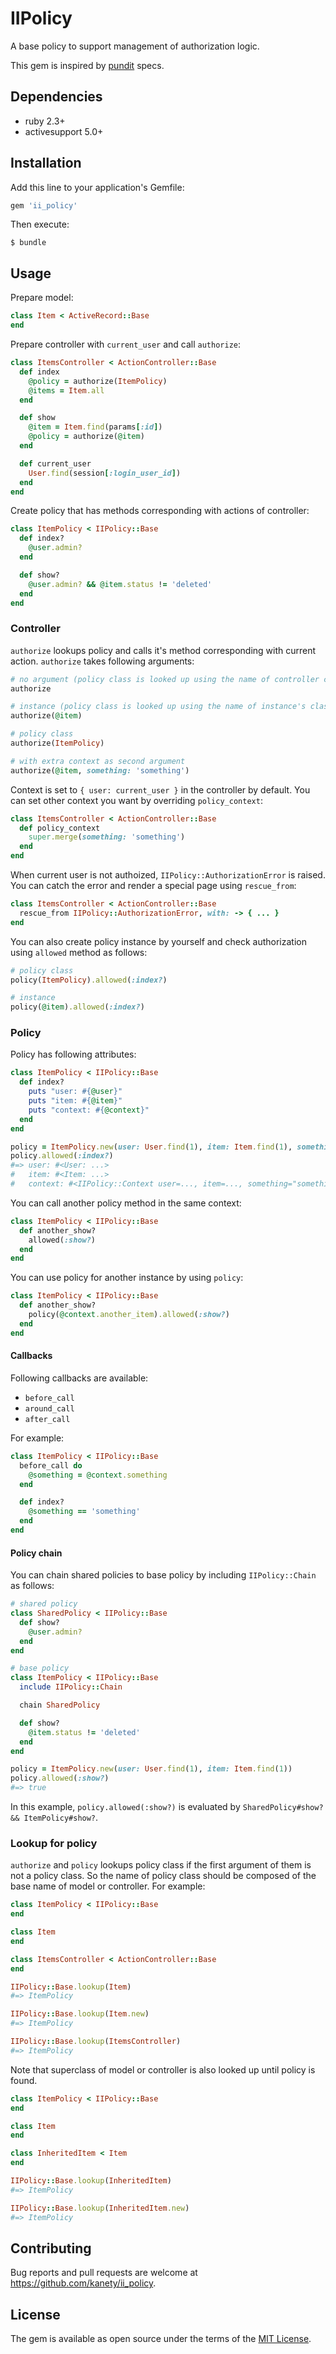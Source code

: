 # IIPolicy

A base policy to support management of authorization logic.

This gem is inspired by [pundit](https://github.com/varvet/pundit) specs.

## Dependencies

* ruby 2.3+
* activesupport 5.0+

## Installation

Add this line to your application's Gemfile:

```ruby
gem 'ii_policy'
```

Then execute:

    $ bundle

## Usage

Prepare model:

```ruby
class Item < ActiveRecord::Base
end
```

Prepare controller with `current_user` and call `authorize`:

```ruby
class ItemsController < ActionController::Base
  def index
    @policy = authorize(ItemPolicy)
    @items = Item.all
  end

  def show
    @item = Item.find(params[:id])
    @policy = authorize(@item)
  end

  def current_user
    User.find(session[:login_user_id])
  end
end
```

Create policy that has methods corresponding with actions of controller:

```ruby
class ItemPolicy < IIPolicy::Base
  def index?
    @user.admin?
  end

  def show?
    @user.admin? && @item.status != 'deleted'
  end
end
```

### Controller

`authorize` lookups policy and calls it's method corresponding with current action.
`authorize` takes following arguments:

```ruby
# no argument (policy class is looked up using the name of controller class)
authorize

# instance (policy class is looked up using the name of instance's class)
authorize(@item)

# policy class
authorize(ItemPolicy)

# with extra context as second argument
authorize(@item, something: 'something')
```

Context is set to `{ user: current_user }` in the controller by default.
You can set other context you want by overriding `policy_context`:

```ruby
class ItemsController < ActionController::Base
  def policy_context
    super.merge(something: 'something')
  end
end
```

When current user is not authoized, `IIPolicy::AuthorizationError` is raised.
You can catch the error and render a special page using `rescue_from`:

```ruby
class ItemsController < ActionController::Base
  rescue_from IIPolicy::AuthorizationError, with: -> { ... }
end
```

You can also create policy instance by yourself and check authorization using `allowed` method as follows:

```ruby
# policy class
policy(ItemPolicy).allowed(:index?)

# instance
policy(@item).allowed(:index?)
```

### Policy

Policy has following attributes:

```ruby
class ItemPolicy < IIPolicy::Base
  def index?
    puts "user: #{@user}"
    puts "item: #{@item}"
    puts "context: #{@context}"
  end
end

policy = ItemPolicy.new(user: User.find(1), item: Item.find(1), something: 'something')
policy.allowed(:index?)
#=> user: #<User: ...>
#   item: #<Item: ...>
#   context: #<IIPolicy::Context user=..., item=..., something="something">
```

You can call another policy method in the same context:

```ruby
class ItemPolicy < IIPolicy::Base
  def another_show?
    allowed(:show?)
  end
end
```

You can use policy for another instance by using `policy`:

```ruby
class ItemPolicy < IIPolicy::Base
  def another_show?
    policy(@context.another_item).allowed(:show?)
  end
end
```

#### Callbacks

Following callbacks are available:

* `before_call`
* `around_call`
* `after_call`

For example:

```ruby
class ItemPolicy < IIPolicy::Base
  before_call do
    @something = @context.something
  end

  def index?
    @something == 'something'
  end
end
```

#### Policy chain

You can chain shared policies to base policy by including `IIPolicy::Chain` as follows:

```ruby
# shared policy
class SharedPolicy < IIPolicy::Base
  def show?
    @user.admin?
  end
end

# base policy
class ItemPolicy < IIPolicy::Base
  include IIPolicy::Chain

  chain SharedPolicy

  def show?
    @item.status != 'deleted'
  end
end

policy = ItemPolicy.new(user: User.find(1), item: Item.find(1))
policy.allowed(:show?)
#=> true
```

In this example, `policy.allowed(:show?)` is evaluated by `SharedPolicy#show? && ItemPolicy#show?`.

### Lookup for policy

`authorize` and `policy` lookups policy class if the first argument of them is not a policy class.
So the name of policy class should be composed of the base name of model or controller.
For example:

```ruby
class ItemPolicy < IIPolicy::Base
end

class Item
end

class ItemsController < ActionController::Base
end

IIPolicy::Base.lookup(Item)
#=> ItemPolicy

IIPolicy::Base.lookup(Item.new)
#=> ItemPolicy

IIPolicy::Base.lookup(ItemsController)
#=> ItemPolicy
```

Note that superclass of model or controller is also looked up until policy is found.

```ruby
class ItemPolicy < IIPolicy::Base
end

class Item
end

class InheritedItem < Item
end

IIPolicy::Base.lookup(InheritedItem)
#=> ItemPolicy

IIPolicy::Base.lookup(InheritedItem.new)
#=> ItemPolicy
```

## Contributing

Bug reports and pull requests are welcome at https://github.com/kanety/ii_policy.

## License

The gem is available as open source under the terms of the [MIT License](http://opensource.org/licenses/MIT).
